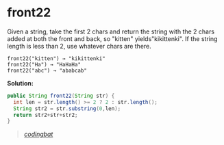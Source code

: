 # front22

Given a string, take the first 2 chars and return the string with the 2 chars added at both the front and back, so "kitten" yields"kikittenki". If the string length is less than 2, use whatever chars are there.

```
front22("kitten") → "kikittenki"
front22("Ha") → "HaHaHa"
front22("abc") → "ababcab"
```

**Solution:**

```java
public String front22(String str) {
  int len = str.length() >= 2 ? 2 : str.length();
  String str2 = str.substring(0,len);
  return str2+str+str2;
}
```

> _[codingbat](http://codingbat.com/prob/p183592)_